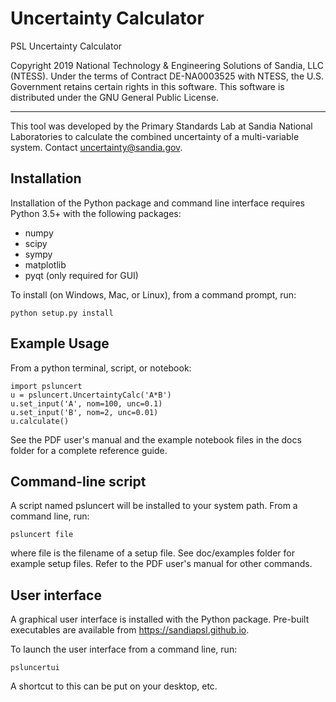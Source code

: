 # Uncertainty Calculator

PSL Uncertainty Calculator

Copyright 2019 National Technology & Engineering Solutions of Sandia, LLC (NTESS). Under the terms of Contract DE-NA0003525 with NTESS, the U.S. Government retains certain rights in this software.
This software is distributed under the GNU General Public License.

---

This tool was developed by the Primary Standards Lab at Sandia National Laboratories to calculate the combined uncertainty of a
multi-variable system. Contact uncertainty@sandia.gov.


## Installation

Installation of the Python package and command line interface requires Python 3.5+ with the following packages:

- numpy
- scipy
- sympy
- matplotlib
- pyqt (only required for GUI)

To install (on Windows, Mac, or Linux), from a command prompt, run:

```
python setup.py install
```

## Example Usage

From a python terminal, script, or notebook:

```
import psluncert
u = psluncert.UncertaintyCalc('A*B')
u.set_input('A', nom=100, unc=0.1)
u.set_input('B', nom=2, unc=0.01)
u.calculate()
```

See the PDF user's manual and the example notebook files in the docs folder for a complete reference guide.


## Command-line script

A script named psluncert will be installed to your system path. From a command line, run:

`psluncert file`

where file is the filename of a setup file. See doc/examples folder for
example setup files. Refer to the PDF user's manual for other commands.


## User interface
A graphical user interface is installed with the Python package. Pre-built executables are available from https://sandiapsl.github.io.

To launch the user interface from a command line, run:

`psluncertui`

A shortcut to this can be put on your desktop, etc.

